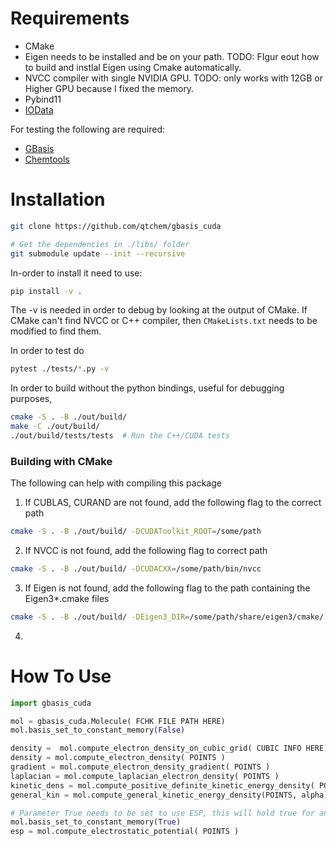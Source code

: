 
# Requirements
- CMake
- Eigen needs to be installed and be on your path. TODO: FIgur eout how to build and instlal 
Eigen using Cmake automatically.
- NVCC compiler with single NVIDIA GPU. TODO: only works with 12GB or Higher GPU because I fixed the memory.
- Pybind11 
- [IOData](https://github.com/theochem/iodata)

For testing the following are required:
- [GBasis](https://github.com/theochem/gbasis)
- [Chemtools](https://github.com/theochem/chemtools)

# Installation

```bash
git clone https://github.com/qtchem/gbasis_cuda

# Get the dependencies in ./libs/ folder
git submodule update --init --recursive
```

In-order to install it need to use:
```bash
pip install -v . 
```
The -v is needed in order to debug by looking at the output of CMake.
If CMake can't find NVCC or C++ compiler, then `CMakeLists.txt` needs to be modified
to find them.

In order to test do
```bash
pytest ./tests/*.py -v 
```

In order to build without the python bindings, useful for debugging purposes,
```bash
cmake -S . -B ./out/build/  
make -C ./out/build/
./out/build/tests/tests  # Run the C++/CUDA tests
```

### Building with CMake

The following can help with compiling this package

1. If CUBLAS, CURAND are not found, add the following flag to the correct path
```bash 
cmake -S . -B ./out/build/ -DCUDAToolkit_ROOT=/some/path 
```
2. If NVCC is not found, add the following flag to correct path
```bash
cmake -S . -B ./out/build/ -DCUDACXX=/some/path/bin/nvcc
```
3. If Eigen is not found, add the following flag to the path containing the Eigen3*.cmake files
```bash
cmake -S . -B ./out/build/ -DEigen3_DIR=/some/path/share/eigen3/cmake/
```
4. 

# How To Use
```python
import gbasis_cuda

mol = gbasis_cuda.Molecule( FCHK FILE PATH HERE)
mol.basis_set_to_constant_memory(False)

density =  mol.compute_electron_density_on_cubic_grid( CUBIC INFO HERE)
density = mol.compute_electron_density( POINTS )
gradient = mol.compute_electron_density_gradient( POINTS )
laplacian = mol.compute_laplacian_electron_density( POINTS )
kinetic_dens = mol.compute_positive_definite_kinetic_energy_density( POINTS )
general_kin = mol.compute_general_kinetic_energy_density(POINTS, alpha)

# Parameter True needs to be set to use ESP, this will hold true for any integrals
mol.basis_set_to_constant_memory(True)
esp = mol.compute_electrostatic_potential( POINTS )
```
